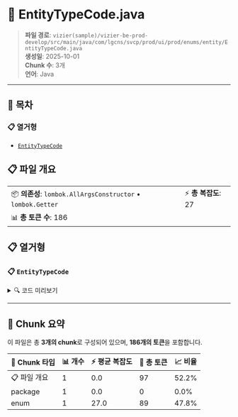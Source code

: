 # 📄 EntityTypeCode.java

> **파일 경로**: `vizier(sample)/vizier-be-prod-develop/src/main/java/com/lgcns/svcp/prod/ui/prod/enums/entity/EntityTypeCode.java`  
> **생성일**: 2025-10-01  
> **Chunk 수**: 3개  
> **언어**: Java
---

## 📑 목차

### 📋 열거형
- [`EntityTypeCode`](#enum-entitytypecode)


## 📋 파일 개요

| | |
|--|--|
| 📦 **의존성**: `lombok.AllArgsConstructor` • `lombok.Getter` | ⚡ **총 복잡도**: 27 |
| 📊 **총 토큰 수**: 186 |  |





## 📋 열거형

### <a id="enum-entitytypecode"></a>📋 `EntityTypeCode`


<details>
<summary>🔍 코드 미리보기</summary>

```java
public enum EntityTypeCode {
	EBL("EBL"),
	EDT("EDT"),
	ESC("ESC"),
	ETC("EUC"),
	UNKNOWN(null);
	
	private final String prefix;

	private static boolean isFixedCode(String code) {
		for (EntityTypeCode type : values()) {
			if (type.name().equals(code) && EntityTypeCode.valueOf(code) != EntityTypeCode.ETC) {
				return true;
			}
		}
		return false;
	}

	private static boolean isValidDynamicCode(String code) {
		return code != null && code.matches("^ETC\\d{5}$");
	}

//	public static boolean isValidCode(String code) {
//		return isFixedCode(code) || isValidDynamicCode(code);
//	}

	public sta...
```

**Chunk 정보**
- 🆔 **ID**: `83166340a966`
- 📍 **라인**: 8-8

</details>

---



## 🧩 Chunk 요약

이 파일은 총 **3개의 chunk**로 구성되어 있으며, **186개의 토큰**을 포함합니다.

| 🧩 Chunk 타입 | 📊 개수 | ⚡ 평균 복잡도 | 📝 총 토큰 | 📈 비율 |
|---------------|--------|-------------|----------|--------|
| 📋 파일 개요 | 1 | 0.0 | 97 | 52.2% |
| package | 1 | 0.0 | 0 | 0.0% |
| enum | 1 | 27.0 | 89 | 47.8% |

